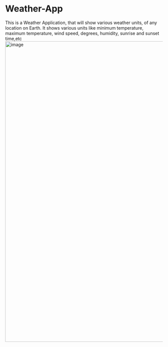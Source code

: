 # Weather-App
This is a Weather Application, that will show various weather units, of any location on Earth. It shows various units like minimum temperature, maximum temperature, wind speed, degrees, humidity, sunrise and sunset time,etc
<img width="959" alt="image" src="https://user-images.githubusercontent.com/108525380/209171550-d200f2cb-4744-4c3e-ad8d-c37e9142f717.png">
